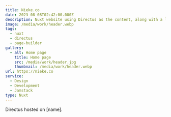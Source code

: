 ```yaml
---
title: Nieke.co
date: 2023-08-08T02:42:00.000Z
description: Nuxt website using Directus as the content, along with a library of interchangeable blocks.
image: /media/work/header.webp
tags:
  - nuxt
  - directus
  - page-builder
gallery:
  - alt: Home page
    title: Home page
    src: /media/work/header.jpg
    thumbnail: /media/work/header.webp
url: https://nieke.co
service:
  - Design
  - Development
  - Jamstack
type: Nuxt
---
```

Directus hosted on [name].
